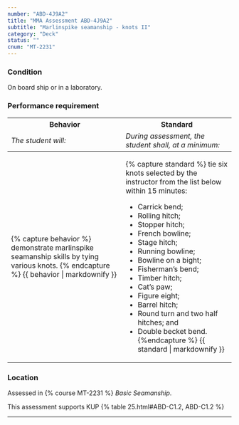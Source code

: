 ```yaml
---
number: "ABD-4J9A2"
title: "MMA Assessment ABD-4J9A2"
subtitle: "Marlinspike seamanship - knots II"
category: "Deck"
status: ""
cnum: "MT-2231"
---
```

### Condition

On board ship or in a laboratory.

### Performance requirement 

<table width='100%' class='Guidelines'>
 <thead>
 <tr>
     <th class='thirty'>Behavior</th>
     <th class='seventy'>Standard</th>
 </tr>
 <tr>
     <td><em>The student will:</em></td>
     <td><em>During assessment, the student shall, at a minimum:</em></td>
 </tr>
 </thead>
 <tbody>
 

<tr><td>

{% capture behavior %}
demonstrate marlinspike seamanship skills by tying various knots.
{% endcapture %}
{{ behavior | markdownify }}

</td><td>

{% capture standard %}
tie six knots selected by the instructor from the list below within 15 minutes:

*  Carrick bend;  
*  Rolling hitch;  
*  Stopper hitch;  
*  French bowline;  
*  Stage hitch;  
*  Running bowline;  
*  Bowline on a bight;  
*  Fisherman’s bend;  
*  Timber hitch;  
*  Cat’s paw;  
*  Figure eight;  
*  Barrel hitch;  
*  Round turn and two half hitches; and  
*  Double becket bend.
{%endcapture %}
{{ standard | markdownify }}

</td></tr>



 </tbody>
 </table>

### Location

Assessed in  {% course  MT-2231 %}  *Basic Seamanship*.

This assessment supports KUP {% table 25.html#ABD-C1.2, ABD-C1.2 %}

***

